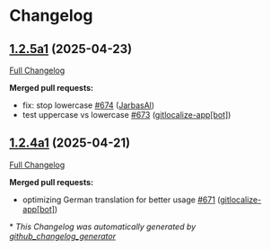 # Changelog

## [1.2.5a1](https://github.com/OpenVoiceOS/ovos-core/tree/1.2.5a1) (2025-04-23)

[Full Changelog](https://github.com/OpenVoiceOS/ovos-core/compare/1.2.4a1...1.2.5a1)

**Merged pull requests:**

- fix: stop lowercase [\#674](https://github.com/OpenVoiceOS/ovos-core/pull/674) ([JarbasAl](https://github.com/JarbasAl))
- test uppercase vs lowercase [\#673](https://github.com/OpenVoiceOS/ovos-core/pull/673) ([gitlocalize-app[bot]](https://github.com/apps/gitlocalize-app))

## [1.2.4a1](https://github.com/OpenVoiceOS/ovos-core/tree/1.2.4a1) (2025-04-21)

[Full Changelog](https://github.com/OpenVoiceOS/ovos-core/compare/1.2.3...1.2.4a1)

**Merged pull requests:**

- optimizing German translation for better usage [\#671](https://github.com/OpenVoiceOS/ovos-core/pull/671) ([gitlocalize-app[bot]](https://github.com/apps/gitlocalize-app))



\* *This Changelog was automatically generated by [github_changelog_generator](https://github.com/github-changelog-generator/github-changelog-generator)*
